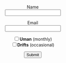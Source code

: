 <style>
  /* Style for the Submit button */
  .submit-button {
    background-color: #7b97aa;
    color: white;
    padding: 10px 20px;
    font-size: 16px;
    border-radius: 5px;
    border: none;
    transition: background-color 0.3s, transform 0.2s, box-shadow 0.3s;
  }

  /* Hover effect */
  .submit-button:hover {
    background-color: #5c7f93; /* Darker color on hover */
    transform: scale(1.05); /* Scale up the button slightly */
    box-shadow: 0px 0px 10px rgba(0, 0, 0, 0.3); /* Add shadow on hover */
  }

</style>

<div style="text-align: center;">
  <p>

<script src='https://www.google.com/recaptcha/api.js'></script>
<form action="https://sendy.lawak.ph/subscribe" method="POST" accept-charset="utf-8">

<!-- Name -->
<label for="name">Name</label><br/>
<input type="text" name="name" id="name"/><br/>

<!-- Email -->
<label for="email">Email</label><br/>
<input type="email" name="email" id="email"/><br/>

<!-- List selection (put your listIDs in 'value') -->
<input type="checkbox" name="list" value="zX1Mon0bSpW6R6Ujfy5KzA"><strong>Uman</strong> (monthly)<br/>
<input type="checkbox" name="list" value="1763S892r67QExWYjQ4cgrAH3w"><strong>Drifts</strong> (occasional)<br/>

<p class="g-recaptcha" data-sitekey="6LcAiicqAAAAAKuD_c7xD53NGHkwVaHgL3p4Ak1C"></p><div style="display:none;">
<label for="hp">HP</label><br/>
<input type="text" name="hp" id="hp"/>
</div>

<input type="hidden" name="subform" value="yes"/>
<input type="submit" name="submit" id="submit"/>

</form>

</p>
</div>